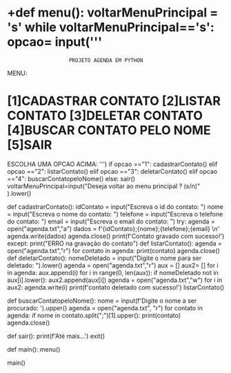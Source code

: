 +def menu():
  voltarMenuPrincipal = 's'
  while voltarMenuPrincipal=='s':
    opcao= input('''
  ======================================================================
                        PROJETO AGENDA EM PYTHON                                          
  MENU:
  
  [1]CADASTRAR CONTATO
  [2]LISTAR CONTATO
  [3]DELETAR CONTATO
  [4]BUSCAR CONTATO PELO NOME
  [5]SAIR
  ======================================================================
  ESCOLHA UMA OPCAO ACIMA: 
  ''')
    if opcao =="1":
      cadastrarContato()
    elif opcao =="2":
      listarContato()
    elif opcao =="3":
      deletarContato()
    elif opcao =="4":
      buscarContatopeloNome()
    else:
      sair()
    voltarMenuPrincipal=input("Deseja voltar ao menu principal ? (s/n)" ).lower()

def cadastrarContato():
    idContato = input("Escreva o id do contato: ")
    nome = input("Escreva o nome do contato: ")
    telefone = input("Escreva o telefone do contato: ")
    email = input("Escreva o email do contato: ")
    try:
        agenda = open("agenda.txt","a")
        dados = f'{idContato};{nome};{telefone};{email} \n'
        agenda.write(dados)
        agenda.close()
        print(f'Contato gravado com sucesso!')
    except:
        print("ERRO na gravação do contato")
def listarContato():
    agenda = open("agenda.txt","r")
    for contato in agenda:
        print(contato)
    agenda.close()
def deletarContato():
  nomeDeletado = input("Digite o nome para ser deletado: ").lower()
  agenda = open("agenda.txt","r")
  aux = []
  aux2= []
  for i in agenda:
    aux.append(i)
  for i in range(0, len(aux)):
    if nomeDeletado not in aux[i].lower():
      aux2.append(aux[i])
  agenda = open("agenda.txt","w")
  for i in aux2:
    agenda.write(i)
  print(f'contato deletado com sucesso!')
  listarContato()

def buscarContatopeloNome():
    nome = input(f'Digite o nome a ser procurado: ').upper()
    agenda = open("agenda.txt", "r")
    for contato in agenda:
        if nome in contato.split(";")[1].upper():
          print(contato)
    agenda.close()

def sair():
    print(f'Até mais...')
    exit()

def main():
    menu()

main()
